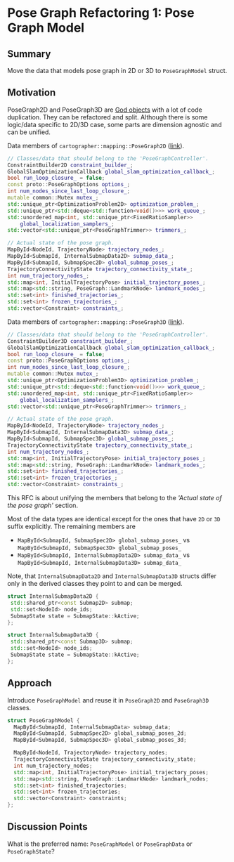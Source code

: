 # Pose Graph Refactoring 1: Pose Graph Model
## Summary
[summary]: #summary

Move the data that models pose graph in 2D or 3D to `PoseGraphModel` struct.

## Motivation
[motivation]: #motivation

PoseGraph2D and PoseGraph3D are [God objects](https://en.wikipedia.org/wiki/God_object) with a lot of code duplication. They can be refactored and split.
 Although there is some logic/data specific to 2D/3D case, some parts are dimension agnostic and can be unified. 

Data members of  `cartographer::mapping::PoseGraph2D` ([link](https://github.com/googlecartographer/cartographer/blob/master/cartographer/mapping/internal/2d/pose_graph_2d.h)).

```cpp
// Classes/data that should belong to the 'PoseGraphController'.
ConstraintBuilder2D constraint_builder_;
GlobalSlamOptimizationCallback global_slam_optimization_callback_;
bool run_loop_closure_ = false;
const proto::PoseGraphOptions options_;
int num_nodes_since_last_loop_closure_;
mutable common::Mutex mutex_;
std::unique_ptr<OptimizationProblem2D> optimization_problem_;
std::unique_ptr<std::deque<std::function<void()>>> work_queue_;
std::unordered_map<int, std::unique_ptr<FixedRatioSampler>>
    global_localization_samplers_;
std::vector<std::unique_ptr<PoseGraphTrimmer>> trimmers_;

// Actual state of the pose graph.
MapById<NodeId, TrajectoryNode> trajectory_nodes_;
MapById<SubmapId, InternalSubmapData2D> submap_data_;
MapById<SubmapId, SubmapSpec2D> global_submap_poses_;
TrajectoryConnectivityState trajectory_connectivity_state_;
int num_trajectory_nodes_;
std::map<int, InitialTrajectoryPose> initial_trajectory_poses_;
std::map<std::string, PoseGraph::LandmarkNode> landmark_nodes_;
std::set<int> finished_trajectories_;
std::set<int> frozen_trajectories_;
std::vector<Constraint> constraints_;
```

Data members of  `cartographer::mapping::PoseGraph3D` ([link](https://github.com/googlecartographer/cartographer/blob/master/cartographer/mapping/internal/3d/pose_graph_3d.h)).

```cpp
// Classes/data that should belong to the 'PoseGraphController'.
ConstraintBuilder3D constraint_builder_;
GlobalSlamOptimizationCallback global_slam_optimization_callback_;
bool run_loop_closure_ = false;
const proto::PoseGraphOptions options_;
int num_nodes_since_last_loop_closure_;
mutable common::Mutex mutex_;
std::unique_ptr<OptimizationProblem3D> optimization_problem_;
std::unique_ptr<std::deque<std::function<void()>>> work_queue_;
std::unordered_map<int, std::unique_ptr<FixedRatioSampler>>
    global_localization_samplers_;
std::vector<std::unique_ptr<PoseGraphTrimmer>> trimmers_;

// Actual state of the pose graph.
MapById<NodeId, TrajectoryNode> trajectory_nodes_;
MapById<SubmapId, InternalSubmapData3D> submap_data_;
MapById<SubmapId, SubmapSpec3D> global_submap_poses_;
TrajectoryConnectivityState trajectory_connectivity_state_;
int num_trajectory_nodes_;
std::map<int, InitialTrajectoryPose> initial_trajectory_poses_;
std::map<std::string, PoseGraph::LandmarkNode> landmark_nodes_;
std::set<int> finished_trajectories_;
std::set<int> frozen_trajectories_;
std::vector<Constraint> constraints_;
```

This RFC is about unifying the members that belong to the *'Actual state of the pose graph'* section. 

Most of the data types are identical except for the ones that have `2D` or `3D` suffix explicitly.
The remaining members are 

*  `MapById<SubmapId, SubmapSpec2D> global_submap_poses_` vs `MapById<SubmapId, SubmapSpec3D> global_submap_poses_`
*  `MapById<SubmapId, InternalSubmapData2D> submap_data_` vs `MapById<SubmapId, InternalSubmapData3D> submap_data_`

Note, that `InternalSubmapData2D` and `InternalSubmapData3D` structs differ only in the derived classes they point to and can be merged.
```cpp
struct InternalSubmapData2D {
 std::shared_ptr<const Submap2D> submap;
 std::set<NodeId> node_ids;
 SubmapState state = SubmapState::kActive;
};

struct InternalSubmapData3D {
 std::shared_ptr<const Submap3D> submap;
 std::set<NodeId> node_ids;
 SubmapState state = SubmapState::kActive;
};
```

## Approach
[approach]: #approach
Introduce `PoseGraphModel` and reuse it in `PoseGraph2D` and `PoseGraph3D` classes.

```cpp
struct PoseGraphModel {
  MapById<SubmapId, InternalSubmapData> submap_data;
  MapById<SubmapId, SubmapSpec2D> global_submap_poses_2d;
  MapById<SubmapId, SubmapSpec3D> global_submap_poses_3d;

  MapById<NodeId, TrajectoryNode> trajectory_nodes;
  TrajectoryConnectivityState trajectory_connectivity_state;
  int num_trajectory_nodes;
  std::map<int, InitialTrajectoryPose> initial_trajectory_poses;
  std::map<std::string, PoseGraph::LandmarkNode> landmark_nodes;
  std::set<int> finished_trajectories;
  std::set<int> frozen_trajectories;
  std::vector<Constraint> constraints;
};
```

## Discussion Points
[discussion]: #discussion

What is the preferred name: `PoseGraphModel` or `PoseGraphData` or `PoseGraphState`?
